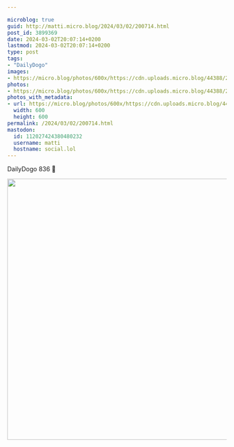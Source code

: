```yaml
---

microblog: true
guid: http://matti.micro.blog/2024/03/02/200714.html
post_id: 3899369
date: 2024-03-02T20:07:14+0200
lastmod: 2024-03-02T20:07:14+0200
type: post
tags:
- "DailyDogo"
images:
- https://micro.blog/photos/600x/https://cdn.uploads.micro.blog/44388/2024/5dc436660de04872b895a2b89ce2249b.jpg
photos:
- https://micro.blog/photos/600x/https://cdn.uploads.micro.blog/44388/2024/5dc436660de04872b895a2b89ce2249b.jpg
photos_with_metadata:
- url: https://micro.blog/photos/600x/https://cdn.uploads.micro.blog/44388/2024/5dc436660de04872b895a2b89ce2249b.jpg
  width: 600
  height: 600
permalink: /2024/03/02/200714.html
mastodon:
  id: 112027424380480232
  username: matti
  hostname: social.lol
---
```

DailyDogo 836 🐶

<img src="/media/uploads/2024/5dc436660de04872b895a2b89ce2249b.jpg" width="600" height="600" alt="" />
